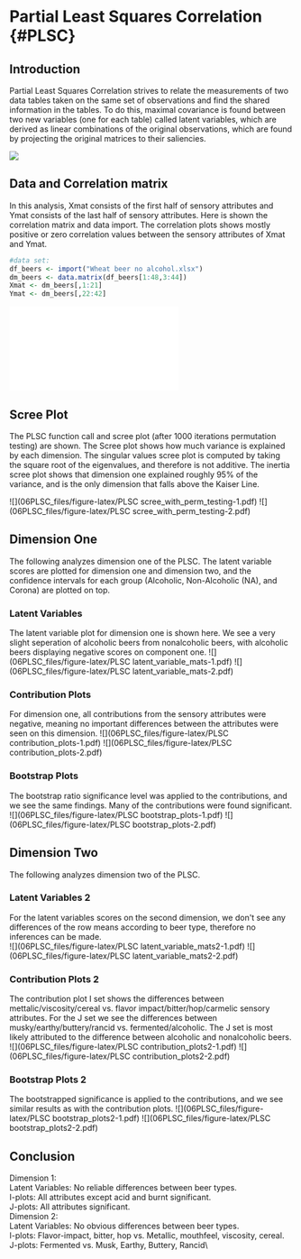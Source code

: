 # Partial Least Squares Correlation {#PLSC}



## Introduction
Partial Least Squares Correlation strives to relate the measurements of two data tables taken on the same set of observations and find the shared information in the tables. To do this, maximal covariance is found between two new variables (one for each table) called latent variables, which are derived as linear combinations of the original observations, which are found by projecting the original matrices to their saliencies.

![](PLSCIntro.png)

## Data and Correlation matrix

In this analysis, Xmat consists of the first half of sensory attributes and Ymat consists of the last half of sensory attributes. Here is shown the correlation matrix and data import. The correlation plots shows mostly positive or zero correlation values between the sensory attributes of Xmat and Ymat.


```r
#data set:
df_beers <- import("Wheat beer no alcohol.xlsx")
dm_beers <- data.matrix(df_beers[1:48,3:44])
Xmat <- dm_beers[,1:21]
Ymat <- dm_beers[,22:42]
```

![](06PLSC_files/figure-latex/unnamed-chunk-2-1.pdf)<!-- --> 

## Scree Plot

The PLSC function call and scree plot (after 1000 iterations permutation testing) are shown. The Scree plot shows how much variance is explained by each dimension. The singular values scree plot is computed by taking the square root of the eigenvalues, and therefore is not additive. The inertia scree plot shows that dimension one explained roughly 95% of the variance, and is the only dimension that falls above the Kaiser Line.

![](06PLSC_files/figure-latex/PLSC scree_with_perm_testing-1.pdf)<!-- --> ![](06PLSC_files/figure-latex/PLSC scree_with_perm_testing-2.pdf)<!-- --> 

## Dimension One

The following analyzes dimension one of the PLSC. The latent variable scores are plotted for dimension one and dimension two, and the confidence intervals for each group (Alcoholic, Non-Alcoholic (NA), and Corona) are plotted on top.

### Latent Variables

The latent variable plot for dimension one is shown here. We see a very slight seperation of alcoholic beers from nonalcoholic beers, with alcoholic beers displaying negative scores on component one.
![](06PLSC_files/figure-latex/PLSC latent_variable_mats-1.pdf)<!-- --> ![](06PLSC_files/figure-latex/PLSC latent_variable_mats-2.pdf)<!-- --> 



### Contribution Plots

For dimension one, all contributions from the sensory attributes were negative, meaning no important differences between the attributes were seen on this dimension.
![](06PLSC_files/figure-latex/PLSC contribution_plots-1.pdf)<!-- --> ![](06PLSC_files/figure-latex/PLSC contribution_plots-2.pdf)<!-- --> 

### Bootstrap Plots

The bootstrap ratio significance level was applied to the contributions, and we see the same findings. Many of the contributions were found significant.
![](06PLSC_files/figure-latex/PLSC bootstrap_plots-1.pdf)<!-- --> ![](06PLSC_files/figure-latex/PLSC bootstrap_plots-2.pdf)<!-- --> 

## Dimension Two

The following analyzes dimension two of the PLSC.

### Latent Variables 2

For the latent variables scores on the second dimension, we don't see any differences of the row means according to beer type, therefore no inferences can be made.  
![](06PLSC_files/figure-latex/PLSC latent_variable_mats2-1.pdf)<!-- --> ![](06PLSC_files/figure-latex/PLSC latent_variable_mats2-2.pdf)<!-- --> 

### Contribution Plots 2

The contribution plot I set shows the differences between mettalic/viscosity/cereal vs. flavor impact/bitter/hop/carmelic sensory attributes. For the J set we see the differences between musky/earthy/buttery/rancid vs. fermented/alcoholic. The J set is most likely attributed to the difference between alcoholic and nonalcoholic beers.
![](06PLSC_files/figure-latex/PLSC contribution_plots2-1.pdf)<!-- --> ![](06PLSC_files/figure-latex/PLSC contribution_plots2-2.pdf)<!-- --> 

### Bootstrap Plots 2

The bootstrapped significance is applied to the contributions, and we see similar results as with the contribution plots.
![](06PLSC_files/figure-latex/PLSC bootstrap_plots2-1.pdf)<!-- --> ![](06PLSC_files/figure-latex/PLSC bootstrap_plots2-2.pdf)<!-- --> 

## Conclusion

Dimension 1:\
Latent Variables: No reliable differences between beer types.\
I-plots: All attributes except acid and burnt significant.\
J-plots: All attributes significant.\
Dimension 2:\
Latent Variables: No obvious differences between beer types.\
I-plots: Flavor-impact, bitter, hop vs. Metallic, mouthfeel, viscosity, cereal.\
J-plots: Fermented vs. Musk, Earthy, Buttery, Rancid\

